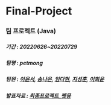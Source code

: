 # Final-Project
### 팀 프로젝트 (Java)
##### 기간 : 20220626~20220729

##### 팀명 : petmong
##### 팀원 : [이윤서](https://github.com/yunsser), [송나은](https://github.com/ssongbt), [임다현](https://github.com/LimDahyun), [지성훈](https://github.com/jshoon), [이희윤](https://github.com/leehee11)

##### 발표자료 : [최종프로젝트_펫몽](https://github.com/yunsser/Final-Project/files/9264868/_.pdf)
